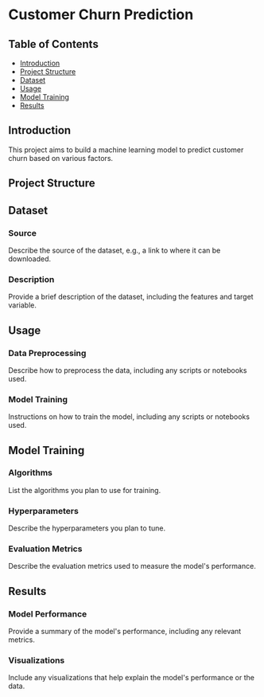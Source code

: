 # Customer Churn Prediction

## Table of Contents
- [Introduction](#introduction)
- [Project Structure](#project-structure)
- [Dataset](#dataset)
- [Usage](#usage)
- [Model Training](#model-training)
- [Results](#results)

## Introduction
This project aims to build a machine learning model to predict customer churn based on various factors.

## Project Structure


## Dataset
### Source
Describe the source of the dataset, e.g., a link to where it can be downloaded.

### Description
Provide a brief description of the dataset, including the features and target variable.


## Usage
### Data Preprocessing
Describe how to preprocess the data, including any scripts or notebooks used.

### Model Training
Instructions on how to train the model, including any scripts or notebooks used.

## Model Training
### Algorithms
List the algorithms you plan to use for training.

### Hyperparameters
Describe the hyperparameters you plan to tune.

### Evaluation Metrics
Describe the evaluation metrics used to measure the model's performance.

## Results
### Model Performance
Provide a summary of the model's performance, including any relevant metrics.

### Visualizations
Include any visualizations that help explain the model's performance or the data.

